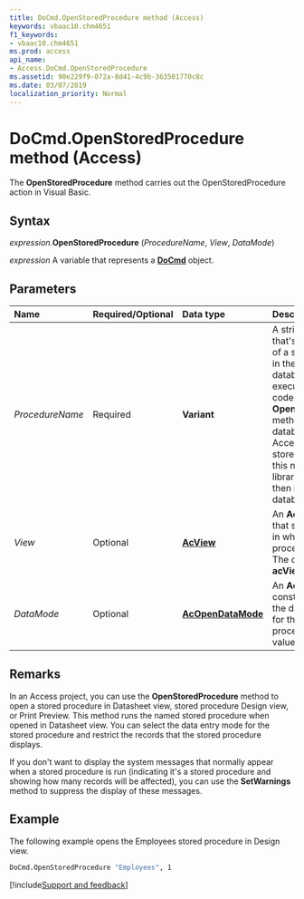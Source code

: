 ```yaml
---
title: DoCmd.OpenStoredProcedure method (Access)
keywords: vbaac10.chm4651
f1_keywords:
- vbaac10.chm4651
ms.prod: access
api_name:
- Access.DoCmd.OpenStoredProcedure
ms.assetid: 90e229f9-072a-8d41-4c9b-363501770c8c
ms.date: 03/07/2019
localization_priority: Normal
---
```



# DoCmd.OpenStoredProcedure method (Access)

The **OpenStoredProcedure** method carries out the OpenStoredProcedure action in Visual Basic.


## Syntax

_expression_.**OpenStoredProcedure** (_ProcedureName_, _View_, _DataMode_)

_expression_ A variable that represents a **[DoCmd](Access.DoCmd.md)** object.


## Parameters

|Name|Required/Optional|Data type|Description|
|:-----|:-----|:-----|:-----|
| _ProcedureName_|Required|**Variant**|A string expression that's the valid name of a stored procedure in the current database. If you execute Visual Basic code containing the **OpenStoredProcedure** method in a library database, Microsoft Access looks for the stored procedure with this name first in the library database, and then in the current database.|
| _View_|Optional|**[AcView](Access.AcView.md)**|An **AcView** constant that specifies the view in which the stored procedure will open. The default value is **acViewNormal**.|
| _DataMode_|Optional|**[AcOpenDataMode](Access.AcOpenDataMode.md)**|An **AcOpenDataMode** constant that specifies the data entry mode for the stored procedure. The default value is **acEdit**.|

## Remarks

In an Access project, you can use the **OpenStoredProcedure** method to open a stored procedure in Datasheet view, stored procedure Design view, or Print Preview. This method runs the named stored procedure when opened in Datasheet view. You can select the data entry mode for the stored procedure and restrict the records that the stored procedure displays.

If you don't want to display the system messages that normally appear when a stored procedure is run (indicating it's a stored procedure and showing how many records will be affected), you can use the **SetWarnings** method to suppress the display of these messages.


## Example

The following example opens the Employees stored procedure in Design view.

```vb
DoCmd.OpenStoredProcedure "Employees", 1
```




[!include[Support and feedback](~/includes/feedback-boilerplate.md)]
